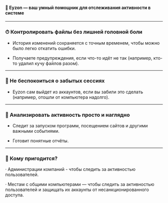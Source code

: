 #### 🤖 Eyzon — ваш умный помощник для отслеживания активности в системе

---

### ⏱ Контролировать файлы без лишней головной боли
 
  -   История изменений сохраняется с точным временем, чтобы можно было легко откатить ошибки.

  -   Получаете предупреждения, если что-то идёт не так (например, кто-то удалил кучу файлов разом).

---

### 🚪 Не беспокоиться о забытых сессиях

  -   Eyzon сам выйдет из аккаунтов, если вы забили это сделать (например, отошли от компьютера надолго).

---

### 📝 Анализировать активность просто и наглядно

  -   Следит за запуском программ, посещением сайтов и другими важными событиями.

  -   Готовит понятные отчёты.

---

### 💼 Кому пригодится?

  ·   Администрации компаний - чтобы следить за активностью пользователей.

  ·   Местам с общими компьютерами — чтобы следить за активностью пользователей и защищать их аккаунты от несанкционированного доступа.
